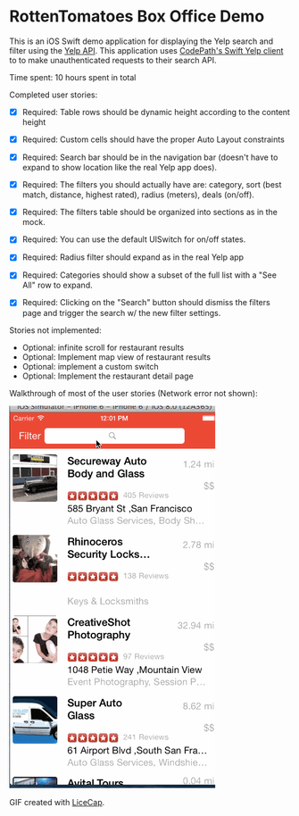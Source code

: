 
# RottenTomatoes Box Office Demo

This is an iOS Swift demo application for displaying the Yelp search and filter using the [Yelp API](http://www.yelp.com/developers/documentation/v2/search_api). This application uses [CodePath's Swift Yelp client](https://github.com/thecodepath/ios_yelp_swift) to to make unauthenticated requests to their search API.

Time spent: 10 hours spent in total

Completed user stories:

 * [x] Required: Table rows should be dynamic height according to the content height
 * [x] Required: Custom cells should have the proper Auto Layout constraints
 * [x] Required: Search bar should be in the navigation bar (doesn't have to expand to show location like the real Yelp app does).
 * [x] Required: The filters you should actually have are: category, sort (best match, distance, highest rated), radius (meters), deals (on/off).
 * [x] Required: The filters table should be organized into sections as in the mock.
 * [x] Required: You can use the default UISwitch for on/off states.
 * [x] Required: Radius filter should expand as in the real Yelp app
 * [x] Required: Categories should show a subset of the full list with a "See All" row to expand.
 * [x] Required: Clicking on the "Search" button should dismiss the filters page and trigger the search w/ the new filter settings.

  

Stories not implemented:
 * Optional: infinite scroll for restaurant results
 * Optional: Implement map view of restaurant results
 * Optional: implement a custom switch
 * Optional: Implement the restaurant detail page

Walkthrough of most of the  user stories (Network error not shown):

![Video Walkthrough](yelp.gif)

GIF created with [LiceCap](http://www.cockos.com/licecap/).
